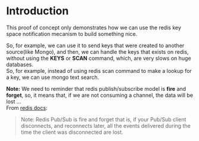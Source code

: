 # Introduction

This proof of concept only demonstrates how we can use the redis key space notification mecanism to build something nice.   

So, for example, we can use it to send keys that were created to another source(like Mongo), and then, we can handle the keys that exists on redis, without using the **KEYS** or **SCAN** command, which, are very slows on huge databases.   
So, for example, instead of using redis scan command to make a lookup for a key, we can use mongo text search.    

**Note:** We need to reminder that redis publish/subscribe model is **fire** and **forget**, so, it means that, if we are not consuming a channel, the data will be lost ...   
From [redis docs](https://redis.io/docs/manual/keyspace-notifications/):    
> Note: Redis Pub/Sub is fire and forget that is, if your Pub/Sub client disconnects, and reconnects later, all the events delivered during the time the client was disconnected are lost.








